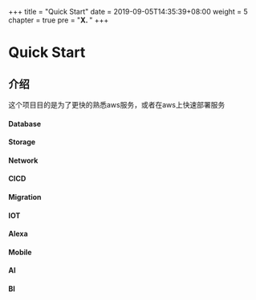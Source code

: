 +++
title = "Quick Start"
date = 2019-09-05T14:35:39+08:00
weight = 5
chapter = true
pre = "<b>X. </b>"
+++

# Quick Start

## 介绍

这个项目目的是为了更快的熟悉aws服务，或者在aws上快速部署服务
#### Database
#### Storage
#### Network
#### CICD
#### Migration
#### IOT
#### Alexa
#### Mobile
#### AI
#### BI


